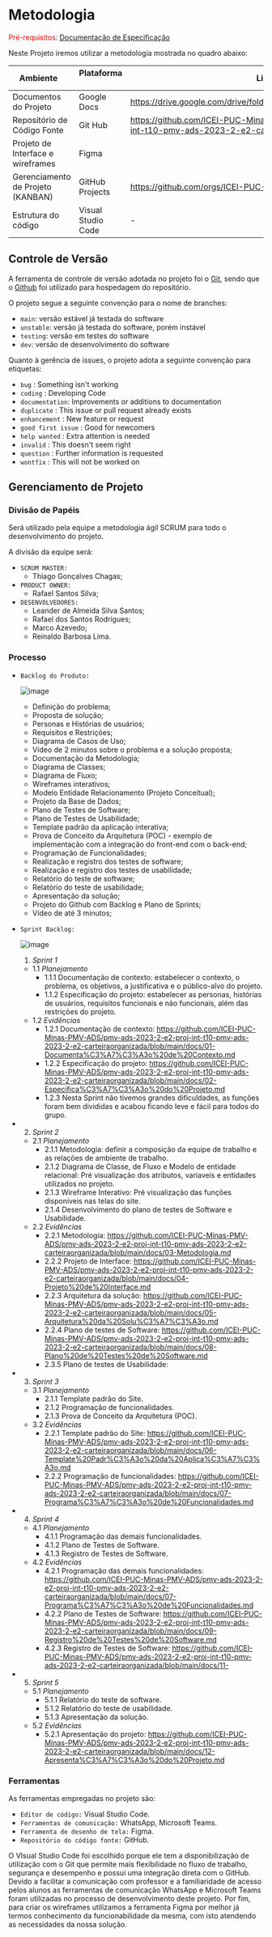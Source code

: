
# Metodologia

<span style="color:red">Pré-requisitos: <a href="2-Especificação do Projeto.md"> Documentação de Especificação</a></span>

Neste Projeto iremos utilizar a metodologia mostrada no quadro abaixo:

|Ambiente                        | Plataforma            |Link de Acesso                                           |
|--------------------------------|-----------------------|-------------------------------------------------------------------------------------------------------------------------------------------------------------------------------------------------------|
|Documentos do Projeto           |Google Docs              | https://drive.google.com/drive/folders/11t7ufhVOQAFLkCENPMCvheTkXYC4siEB |
|Repositório de Código Fonte      |Git Hub                |https://github.com/ICEI-PUC-Minas-PMV-ADS/pmv-ads-2023-2-e2-proj-int-t10-pmv-ads-2023-2-e2-carteiraorganizada|
|Projeto de Interface e wireframes |Figma                  |     |
|Gerenciamento de Projeto (KANBAN)         |GitHub Projects             |   https://github.com/orgs/ICEI-PUC-Minas-PMV-ADS/projects/515/views/2              |
|Estrutura do código | Visual Studio Code| - |



## Controle de Versão

A ferramenta de controle de versão adotada no projeto foi o
[Git](https://git-scm.com/), sendo que o [Github](https://github.com)
foi utilizado para hospedagem do repositório.

O projeto segue a seguinte convenção para o nome de branches:

- `main`: versão estável já testada do software
- `unstable`: versão já testada do software, porém instável
- `testing`: versão em testes do software
- `dev`: versão de desenvolvimento do software

Quanto à gerência de issues, o projeto adota a seguinte convenção para
etiquetas:

- `bug` : Something isn't working
- `coding` : Developing Code
- `documentation`: Improvements or additions to documentation
- `duplicate` : This issue or pull request already exists
- `enhancement` : New feature or request
- `good first issue` : Good for newcomers
- `help wanted` : Extra attention is needed
- `invalid` : This doesn't seem right
- `question` : Further information is requested
- `wontfix` : This will not be worked on

## Gerenciamento de Projeto

### Divisão de Papéis

Será utilizado pela equipe a metodologia ágil SCRUM para todo o desenvolvimento do projeto.

A divisão da equipe será:

- `SCRUM MASTER:`
   - Thiago Gonçalves Chagas;
- `PRODUCT OWNER:`
   - Rafael Santos Silva;
- `DESENVOLVEDORES:`
   - Leander de Almeida Silva Santos;
   - Rafael dos Santos Rodrigues;
   - Marco Azevedo;
   - Reinaldo Barbosa Lima.
     
### Processo






- `Backlog do Produto:`
  
  ![image](https://github.com/ICEI-PUC-Minas-PMV-ADS/pmv-ads-2023-2-e2-proj-int-t10-pmv-ads-2023-2-e2-carteiraorganizada/assets/114626925/01e72824-59fe-40a2-bb60-7bfd0f0e8469)
  
   - Definição do problema;      
   - Proposta de solução;   
   - Personas e Histórias de usuários;
   - Requisitos e Restrições;
   - Diagrama de Casos de Uso;
   - Vídeo de 2 minutos sobre o problema e a solução proposta;
   - Documentação da Metodologia;
   - Diagrama de Classes;
   - Diagrama de Fluxo;
   - Wireframes interativos;
   - Modelo Entidade Relacionamento (Projeto Conceitual);
   - Projeto da Base de Dados;
   - Plano de Testes de Software;
   - Plano de Testes de Usabilidade;
   - Template padrão da aplicação interativa;
   - Prova de Conceito da Arquitetura (POC) - exemplo de implementação com a integração do front-end com o back-end;
   - Programação de Funcionalidades;
   - Realização e registro dos testes de software;
   - Realização e registro dos testes de usabilidade;
   - Relatório do teste de software;
   - Relatório do teste de usabilidade;
   - Apresentação da solução;
   - Projeto do Github com Backlog e Plano de Sprints;
   - Vídeo de até 3 minutos;
  
- `Sprint Backlog:`
  
  ![image](https://github.com/ICEI-PUC-Minas-PMV-ADS/pmv-ads-2023-2-e2-proj-int-t10-pmv-ads-2023-2-e2-carteiraorganizada/assets/114626925/af3ff42d-f303-46fc-9f5e-a11b5a3bad82)
  
  1. *Sprint 1*
   - 1.1 *Planejamento*
       - 1.1.1 Documentação de contexto: estabelecer o contexto, o problema, os objetivos, a justificativa e o público-alvo do projeto.
       - 1.1.2 Especificação do projeto: estabelecer as personas, histórias de usuários, requisitos funcionais e não funcionais, além das restrições do projeto.
   - 1.2 *Evidências*
       - 1.2.1 Documentação de contexto: https://github.com/ICEI-PUC-Minas-PMV-ADS/pmv-ads-2023-2-e2-proj-int-t10-pmv-ads-2023-2-e2-carteiraorganizada/blob/main/docs/01-Documenta%C3%A7%C3%A3o%20de%20Contexto.md
       - 1.2.2 Especificação do projeto: https://github.com/ICEI-PUC-Minas-PMV-ADS/pmv-ads-2023-2-e2-proj-int-t10-pmv-ads-2023-2-e2-carteiraorganizada/blob/main/docs/02-Especifica%C3%A7%C3%A3o%20do%20Projeto.md
       - 1.2.3 Nesta Sprint não tivemos grandes dificuldades, as funções foram bem divididas e acabou ficando leve e fácil para todos do grupo.
- 2. *Sprint 2*
   - 2.1 *Planejamento*
       - 2.1.1 Metodologia: definir a composição da equipe de trabalho e as relações de ambiente de trabalho.
       - 2.1.2 Diagrama de Classe, de Fluxo e Modelo de entidade relacional: Pré visualização dos atributos, variaveis e entidades utilizados no projeto. 
       - 2.1.3 Wireframe Interativo: Pré visualização das funções disponiveis nas telas do site.
       - 2.1.4 Desenvolvimento do plano de testes de Software e Usabilidade.
   - 2.2 *Evidências*
       - 2.2.1 Metodologia: https://github.com/ICEI-PUC-Minas-PMV-ADS/pmv-ads-2023-2-e2-proj-int-t10-pmv-ads-2023-2-e2-carteiraorganizada/blob/main/docs/03-Metodologia.md
       - 2.2.2 Projeto de Interface: https://github.com/ICEI-PUC-Minas-PMV-ADS/pmv-ads-2023-2-e2-proj-int-t10-pmv-ads-2023-2-e2-carteiraorganizada/blob/main/docs/04-Projeto%20de%20Interface.md
       - 2.2.3 Arquitetura da solução: https://github.com/ICEI-PUC-Minas-PMV-ADS/pmv-ads-2023-2-e2-proj-int-t10-pmv-ads-2023-2-e2-carteiraorganizada/blob/main/docs/05-Arquitetura%20da%20Solu%C3%A7%C3%A3o.md
       - 2.2.4 Plano de testes de Software: https://github.com/ICEI-PUC-Minas-PMV-ADS/pmv-ads-2023-2-e2-proj-int-t10-pmv-ads-2023-2-e2-carteiraorganizada/blob/main/docs/08-Plano%20de%20Testes%20de%20Software.md
       - 2.3.5 Plano de testes de Usabilidade: 
- 3. *Sprint 3*
   - 3.1 *Planejamento*
       - 2.1.1 Template padrão do Site.
       - 2.1.2 Programação de funcionalidades.
       - 2.1.3 Prova de Conceito da Arquitetura (POC).
   - 3.2 *Evidências*
       - 2.2.1 Template padrão do Site: https://github.com/ICEI-PUC-Minas-PMV-ADS/pmv-ads-2023-2-e2-proj-int-t10-pmv-ads-2023-2-e2-carteiraorganizada/blob/main/docs/06-Template%20Padr%C3%A3o%20da%20Aplica%C3%A7%C3%A3o.md
       - 2.2.2 Programação de funcionalidades: https://github.com/ICEI-PUC-Minas-PMV-ADS/pmv-ads-2023-2-e2-proj-int-t10-pmv-ads-2023-2-e2-carteiraorganizada/blob/main/docs/07-Programa%C3%A7%C3%A3o%20de%20Funcionalidades.md
- 4. *Sprint 4*
   - 4.1 *Planejamento*
       - 4.1.1 Programação das demais funcionalidades.
       - 4.1.2 Plano de Testes de Software.
       - 4.1.3 Registro de Testes de Software.
   - 4.2 *Evidências*
       - 4.2.1 Programação das demais funcionalidades: https://github.com/ICEI-PUC-Minas-PMV-ADS/pmv-ads-2023-2-e2-proj-int-t10-pmv-ads-2023-2-e2-carteiraorganizada/blob/main/docs/07-Programa%C3%A7%C3%A3o%20de%20Funcionalidades.md
       - 4.2.2 Plano de Testes de Software: https://github.com/ICEI-PUC-Minas-PMV-ADS/pmv-ads-2023-2-e2-proj-int-t10-pmv-ads-2023-2-e2-carteiraorganizada/blob/main/docs/09-Registro%20de%20Testes%20de%20Software.md
       - 4.2.3 Registro de Testes de Software: https://github.com/ICEI-PUC-Minas-PMV-ADS/pmv-ads-2023-2-e2-proj-int-t10-pmv-ads-2023-2-e2-carteiraorganizada/blob/main/docs/11-
         
- 5. *Sprint 5*
   - 5.1 *Planejamento*
        - 5.1.1 Relatório do teste de software.
        - 5.1.2 Relatório do teste de usabilidade.
        - 5.1.3 Apresentação da solução.
   - 5.2 *Evidências*
        - 5.2.1 Apresentação do projeto: https://github.com/ICEI-PUC-Minas-PMV-ADS/pmv-ads-2023-2-e2-proj-int-t10-pmv-ads-2023-2-e2-carteiraorganizada/blob/main/docs/12-Apresenta%C3%A7%C3%A3o%20do%20Projeto.md

### Ferramentas

As ferramentas empregadas no projeto são:

- `Editor de código:` Visual Studio Code.
- `Ferramentas de comunicação:` WhatsApp, Microsoft Teams.
- `Ferramenta de desenho de tela:` Figma.
- `Repositório do código fonte:` GitHub.

O VIsual Studio Code foi escolhido porque ele tem a disponibilização de utilização com o Git que permite mais flexibilidade no fluxo de trabalho, segurança e desempenho e possui uma integração direta com o
GitHub. Devido a facilitar a comunicação com professor e a familiaridade de acesso pelos alunos as ferramentas de comunicação WhatsApp e Microsoft Teams foram utilizadas no processo de desenvolvimento deste projeto. Por fim, para criar os wireframes utilizamos a ferramenta Figma por melhor já termos conhecimento da funcionabilidade da mesma, com isto atendendo as necessidades da nossa solução.

